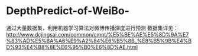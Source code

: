 # DepthPredict-of-WeiBo-
通过大量数据集，利用机器学习算法对微博传播深度进行预测
数据集详见：http://www.dcjingsai.com/common/cmpt/%E5%BE%AE%E5%8D%9A%E7%83%AD%E5%BA%A6%E9%A2%84%E6%B5%8B_%E8%B5%9B%E4%BD%93%E4%B8%8E%E6%95%B0%E6%8D%AE.html
